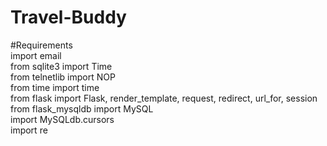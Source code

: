 # Travel-Buddy
#Requirements  
import email  
from sqlite3 import Time  
from telnetlib import NOP  
from time import time  
from flask import Flask, render_template, request, redirect, url_for, session  
from flask_mysqldb import MySQL  
import MySQLdb.cursors  
import re

